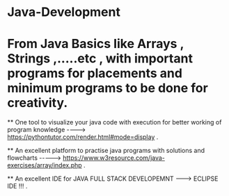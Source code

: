 # Java-Development
#  From  Java  Basics   like  Arrays , Strings ,.....etc   , with  important  programs   for  placements and  minimum  programs  to  be  done    for  creativity. 


**  One   tool  to  visualize   your  java  code  with  execution  for  better  working  of  program knowledge   ---->    https://pythontutor.com/render.html#mode=display . 

**  An  excellent  platform  to  practise  java  programs  with  solutions  and  flowcharts    ----->    https://www.w3resource.com/java-exercises/array/index.php .

**  An  excellent  IDE  for  JAVA   FULL  STACK  DEVELOPEMNT   --->  ECLIPSE   IDE  !!! .

